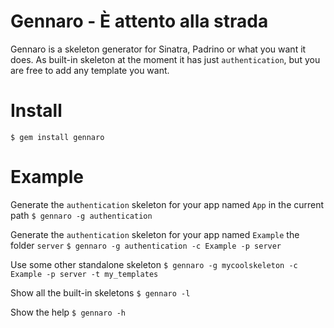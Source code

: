 Gennaro - È attento alla strada
=================================================
Gennaro is a skeleton generator for Sinatra, Padrino or what you want it does.
As built-in skeleton at the moment it has just `authentication`, but you are free to add any template you want.


Install
====
`$ gem install gennaro`


Example
====
Generate the `authentication` skeleton for your app named `App` in the current path
`$ gennaro -g authentication`

Generate the `authentication` skeleton for your app named `Example` the folder `server`
`$ gennaro -g authentication -c Example -p server`

Use some other standalone skeleton
`$ gennaro -g mycoolskeleton -c Example -p server -t my_templates`

Show all the built-in skeletons
`$ gennaro -l`

Show the help
`$ gennaro -h`
